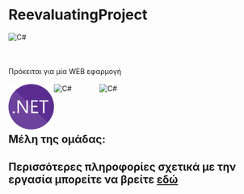 # ReevaluatingProject
<img align="left" alt="C#"  width="150px" src="https://user-images.githubusercontent.com/51758172/169428099-545be3fa-5e2e-4fd3-a9fd-f8fc036adf40.png" /> <br><br><br><br>
Πρόκειται για μία WEB εφαρμογή
<br><br>
<img align="left" alt="C#"  width="90px" src="https://raw.githubusercontent.com/github/explore/80688e429a7d4ef2fca1e82350fe8e3517d3494d/topics/dotnet/dotnet.png" />
<img align="left" alt="C#"  width="90px" src="https://github.com/abranhe/programming-languages-logos/blob/master/src/csharp/csharp_64x64.png" />
<img align="left" alt="C#"  width="90px" src="https://upload.wikimedia.org/wikipedia/commons/thumb/b/b2/Bootstrap_logo.svg/640px-Bootstrap_logo.svg.png?1653008532256" />
<br><br><br><br>
## Μέλη της ομάδας:



## Περισσότερες πληροφορίες σχετικά με την εργασία μπορείτε να βρείτε [εδώ](https://github.com/MercyMePlz/reevaluatingProject/wiki)
